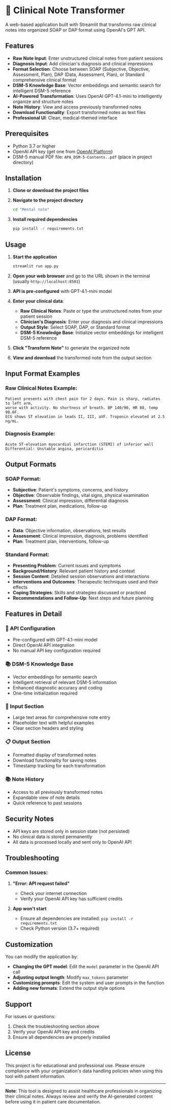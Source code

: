 # 🏥 Clinical Note Transformer

A web-based application built with Streamlit that transforms raw clinical notes into organized SOAP or DAP format using OpenAI's GPT API.

## Features

- **Raw Note Input**: Enter unstructured clinical notes from patient sessions
- **Diagnosis Input**: Add clinician's diagnosis and clinical impressions
- **Format Selection**: Choose between SOAP (Subjective, Objective, Assessment, Plan), DAP (Data, Assessment, Plan), or Standard comprehensive clinical format
- **DSM-5 Knowledge Base**: Vector embeddings and semantic search for intelligent DSM-5 reference
- **AI-Powered Transformation**: Uses OpenAI GPT-4.1-mini to intelligently organize and structure notes
- **Note History**: View and access previously transformed notes
- **Download Functionality**: Export transformed notes as text files
- **Professional UI**: Clean, medical-themed interface

## Prerequisites

- Python 3.7 or higher
- OpenAI API key (get one from [OpenAI Platform](https://platform.openai.com/api-keys))
- DSM-5 manual PDF file: `APA_DSM-5-Contents..pdf` (place in project directory)

## Installation

1. **Clone or download the project files**

2. **Navigate to the project directory**
   ```bash
   cd "Mental note"
   ```

3. **Install required dependencies**
   ```bash
   pip install -r requirements.txt
   ```

## Usage

1. **Start the application**
   ```bash
   streamlit run app.py
   ```

2. **Open your web browser** and go to the URL shown in the terminal (usually `http://localhost:8501`)

3. **API is pre-configured** with GPT-4.1-mini model

4. **Enter your clinical data**:
   - **Raw Clinical Notes**: Paste or type the unstructured notes from your patient session
   - **Clinician's Diagnosis**: Enter your diagnosis and clinical impressions
   - **Output Style**: Select SOAP, DAP, or Standard format
   - **DSM-5 Knowledge Base**: Initialize vector embeddings for intelligent DSM-5 reference

5. **Click "Transform Note"** to generate the organized note

6. **View and download** the transformed note from the output section

## Input Format Examples

### Raw Clinical Notes Example:
```
Patient presents with chest pain for 2 days. Pain is sharp, radiates to left arm, 
worse with activity. No shortness of breath. BP 140/90, HR 88, temp 98.6F. 
ECG shows ST elevation in leads II, III, aVF. Troponin elevated at 2.5 ng/mL.
```

### Diagnosis Example:
```
Acute ST-elevation myocardial infarction (STEMI) of inferior wall
Differential: Unstable angina, pericarditis
```

## Output Formats

### SOAP Format:
- **Subjective**: Patient's symptoms, concerns, and history
- **Objective**: Observable findings, vital signs, physical examination
- **Assessment**: Clinical impression, differential diagnosis
- **Plan**: Treatment plan, medications, follow-up

### DAP Format:
- **Data**: Objective information, observations, test results
- **Assessment**: Clinical impression, diagnosis, problems identified
- **Plan**: Treatment plan, interventions, follow-up

### Standard Format:
- **Presenting Problem**: Current issues and symptoms
- **Background/History**: Relevant patient history and context
- **Session Content**: Detailed session observations and interactions
- **Interventions and Outcomes**: Therapeutic techniques used and their effects
- **Coping Strategies**: Skills and strategies discussed or practiced
- **Recommendations and Follow-Up**: Next steps and future planning

## Features in Detail

### 🔑 API Configuration
- Pre-configured with GPT-4.1-mini model
- Direct OpenAI API integration
- No manual API key configuration required

### 📚 DSM-5 Knowledge Base
- Vector embeddings for semantic search
- Intelligent retrieval of relevant DSM-5 information
- Enhanced diagnostic accuracy and coding
- One-time initialization required

### 📝 Input Section
- Large text areas for comprehensive note entry
- Placeholder text with helpful examples
- Clear section headers and styling

### 📋 Output Section
- Formatted display of transformed notes
- Download functionality for saving notes
- Timestamp tracking for each transformation

### 📚 Note History
- Access to all previously transformed notes
- Expandable view of note details
- Quick reference to past sessions

## Security Notes

- API keys are stored only in session state (not persisted)
- No clinical data is stored permanently
- All data is processed locally and sent only to OpenAI API

## Troubleshooting

### Common Issues:

1. **"Error: API request failed"**
   - Check your internet connection
   - Verify your OpenAI API key has sufficient credits

3. **App won't start**
   - Ensure all dependencies are installed: `pip install -r requirements.txt`
   - Check Python version (3.7+ required)

## Customization

You can modify the application by:

- **Changing the GPT model**: Edit the `model` parameter in the OpenAI API call
- **Adjusting output length**: Modify `max_tokens` parameter
- **Customizing prompts**: Edit the system and user prompts in the function
- **Adding new formats**: Extend the output style options

## Support

For issues or questions:
1. Check the troubleshooting section above
2. Verify your OpenAI API key and credits
3. Ensure all dependencies are properly installed

## License

This project is for educational and professional use. Please ensure compliance with your organization's data handling policies when using this tool with patient information.

---

**Note**: This tool is designed to assist healthcare professionals in organizing their clinical notes. Always review and verify the AI-generated content before using it in patient care documentation. 